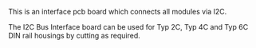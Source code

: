 This is an interface pcb board which connects all modules via I2C.

The I2C Bus Interface board can be used for Typ 2C, Typ 4C and Typ 6C
DIN rail housings by cutting as required.
